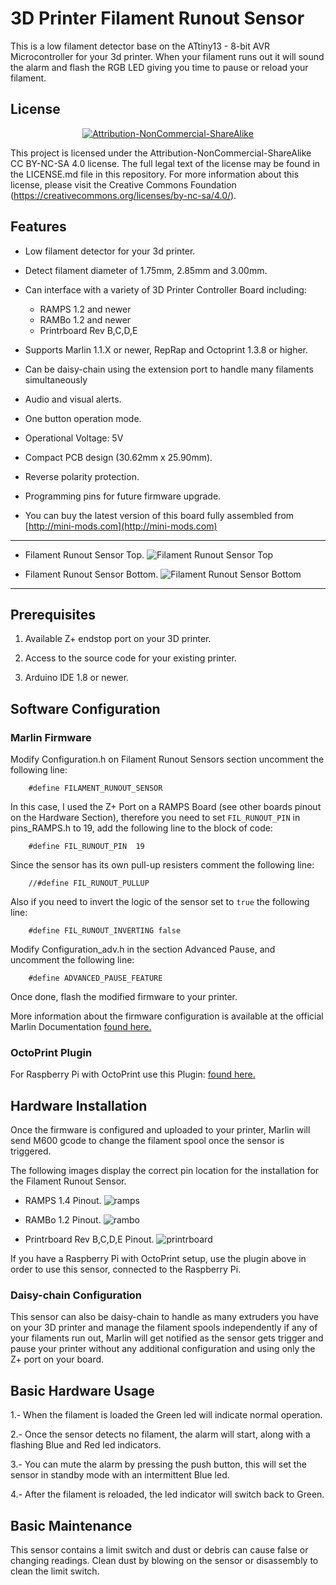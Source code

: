 # 3D Printer Filament Runout Sensor
This is a low filament detector base on the ATtiny13 - 8-bit AVR Microcontroller for your 3d printer. When your filament runs out it will sound the alarm and flash the RGB LED giving you time to pause or reload your filament.

License
-------
<div align="center"><a rel="license" href="https://creativecommons.org/licenses/by-nc-sa/4.0/"><img alt="Attribution-NonCommercial-ShareAlike" style="border-width:0" src="https://i.creativecommons.org/l/by-nc-sa/4.0/88x31.png" /></a><br /></div>

This project is licensed under the Attribution-NonCommercial-ShareAlike CC BY-NC-SA 4.0 license. The full legal text of the license may be found in the LICENSE.md file in this repository. For more information about this license, please visit 
the Creative Commons Foundation (https://creativecommons.org/licenses/by-nc-sa/4.0/).

Features
--------
* Low filament detector for your 3d printer.

* Detect filament diameter of 1.75mm, 2.85mm and 3.00mm.

* Can interface with a variety of 3D Printer Controller Board including:
	- RAMPS 1.2 and newer
	- RAMBo 1.2 and newer
	- Printrboard Rev B,C,D,E

* Supports Marlin 1.1.X or newer, RepRap and Octoprint 1.3.8 or higher.

* Can be daisy-chain using the extension port to handle many filaments simultaneously

* Audio and visual alerts.

* One button operation mode.

* Operational Voltage: 5V

* Compact PCB design (30.62mm x 25.90mm).

* Reverse polarity protection.

* Programming pins for future firmware upgrade.

* You can buy the latest version of this board fully assembled from [http://mini-mods.com](http://mini-mods.com)

----------
* Filament Runout Sensor Top.
![Filament Runout Sensor Top](pictures/top_white.png)

* Filament Runout Sensor Bottom.
![Filament Runout Sensor Bottom](pictures/bottom_white.png)
----------

Prerequisites
---------------------
1. Available Z+ endstop port on your 3D printer. 

2. Access to the source code for your existing printer.

3. Arduino IDE 1.8 or newer.

Software Configuration
----------------------
### Marlin Firmware

Modify Configuration.h on Filament Runout Sensors section uncomment the following line:

		#define FILAMENT_RUNOUT_SENSOR
			
In this case, I used the Z+ Port on a RAMPS Board (see other boards pinout on the Hardware Section), therefore you need to set <code>FIL_RUNOUT_PIN</code> in pins_RAMPS.h to 19, add the following line to the block of code:

		#define FIL_RUNOUT_PIN  19
			
Since the sensor has its own pull-up resisters comment the following line:

		//#define FIL_RUNOUT_PULLUP 
		
Also if you need to invert the logic of the sensor set to <code>true</code> the following line:

		#define FIL_RUNOUT_INVERTING false
		
Modify Configuration_adv.h in the section Advanced Pause, and uncomment the following line:

		#define ADVANCED_PAUSE_FEATURE
		
Once done, flash the modified firmware to your printer.

More information about the firmware configuration is available at the official Marlin Documentation [found here.](http://marlinfw.org/docs/configuration/configuration.html#filament-runout-sensor)


### OctoPrint Plugin

For Raspberry Pi with OctoPrint use this Plugin: [found here.](https://plugins.octoprint.org/plugins/filament_sensor_reloaded/)

Hardware Installation
---------------------
Once the firmware is configured and uploaded to your printer, Marlin will send M600 gcode to change the filament spool once the sensor is triggered.

The following images display the correct pin location for the installation for the Filament Runout Sensor.

* RAMPS 1.4 Pinout.
![ramps](pictures/ramps.png)

* RAMBo 1.2 Pinout.
![rambo](pictures/rambo.png)

* Printrboard Rev B,C,D,E Pinout.
![printrboard](pictures/printbrd.png)

If you have a Raspberry Pi with OctoPrint setup, use the plugin above in order to use this sensor, connected to the Raspberry Pi.

### Daisy-chain Configuration

This sensor can also be daisy-chain to handle as many extruders you have on your 3D printer and manage the filament spools independently if any of your filaments run out, Marlin will get notified as the sensor gets trigger and pause your printer without any additional configuration and using only the Z+ port on your board.

Basic Hardware Usage
--------------------
1.- When the filament is loaded the Green led will indicate normal operation.

2.- Once the sensor detects no filament, the alarm will start, along with a flashing Blue and Red led indicators.

3.- You can mute the alarm by pressing the push button, this will set the sensor in standby mode with an intermittent Blue led.

4.- After the filament is reloaded, the led indicator will switch back to Green.

Basic Maintenance
-----------------
This sensor contains a limit switch and dust or debris can cause false or changing readings. Clean dust by blowing on the sensor or disassembly to clean the limit switch.